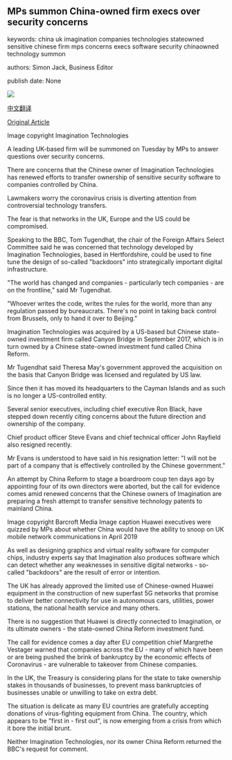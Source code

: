 ## MPs summon China-owned firm execs over security concerns

keywords: china uk imagination companies technologies stateowned sensitive chinese firm mps concerns execs software security chinaowned technology summon

authors: Simon Jack, Business Editor

publish date: None

![](https://ichef.bbci.co.uk/news/1024/branded_news/1231/production/_111775640_imagination-technologies.jpg)

[中文翻译](MPs%20summon%20China-owned%20firm%20execs%20over%20security%20concerns_zh.md)

[Original Article](https://www.bbc.com/news/business-52275201)

Image copyright Imagination Technologies

A leading UK-based firm will be summoned on Tuesday by MPs to answer questions over security concerns.

There are concerns that the Chinese owner of Imagination Technologies has renewed efforts to transfer ownership of sensitive security software to companies controlled by China.

Lawmakers worry the coronavirus crisis is diverting attention from controversial technology transfers.

The fear is that networks in the UK, Europe and the US could be compromised.

Speaking to the BBC, Tom Tugendhat, the chair of the Foreign Affairs Select Committee said he was concerned that technology developed by Imagination Technologies, based in Hertfordshire, could be used to fine tune the design of so-called "backdoors" into strategically important digital infrastructure.

"The world has changed and companies - particularly tech companies - are on the frontline," said Mr Tugendhat.

"Whoever writes the code, writes the rules for the world, more than any regulation passed by bureaucrats. There's no point in taking back control from Brussels, only to hand it over to Beijing."

Imagination Technologies was acquired by a US-based but Chinese state-owned investment firm called Canyon Bridge in September 2017, which is in turn owned by a Chinese state-owned investment fund called China Reform.

Mr Tugendhat said Theresa May's government approved the acquisition on the basis that Canyon Bridge was licensed and regulated by US law.

Since then it has moved its headquarters to the Cayman Islands and as such is no longer a US-controlled entity.

Several senior executives, including chief executive Ron Black, have stepped down recently citing concerns about the future direction and ownership of the company.

Chief product officer Steve Evans and chief technical officer John Rayfield also resigned recently.

Mr Evans is understood to have said in his resignation letter: "I will not be part of a company that is effectively controlled by the Chinese government."

An attempt by China Reform to stage a boardroom coup ten days ago by appointing four of its own directors were aborted, but the call for evidence comes amid renewed concerns that the Chinese owners of Imagination are preparing a fresh attempt to transfer sensitive technology patents to mainland China.

Image copyright Barcroft Media Image caption Huawei executives were quizzed by MPs about whether China would have the ability to snoop on UK mobile network communications in April 2019

As well as designing graphics and virtual reality software for computer chips, industry experts say that Imagination also produces software which can detect whether any weaknesses in sensitive digital networks - so-called "backdoors" are the result of error or intention.

The UK has already approved the limited use of Chinese-owned Huawei equipment in the construction of new superfast 5G networks that promise to deliver better connectivity for use in autonomous cars, utilities, power stations, the national health service and many others.

There is no suggestion that Huawei is directly connected to Imagination, or its ultimate owners - the state-owned China Reform investment fund.

The call for evidence comes a day after EU competition chief Margrethe Vestager warned that companies across the EU - many of which have been or are being pushed the brink of bankruptcy by the economic effects of Coronavirus - are vulnerable to takeover from Chinese companies.

In the UK, the Treasury is considering plans for the state to take ownership stakes in thousands of businesses, to prevent mass bankruptcies of businesses unable or unwilling to take on extra debt.

The situation is delicate as many EU countries are gratefully accepting donations of virus-fighting equipment from China. The country, which appears to be "first in - first out", is now emerging from a crisis from which it bore the initial brunt.

Neither Imagination Technologies, nor its owner China Reform returned the BBC's request for comment.